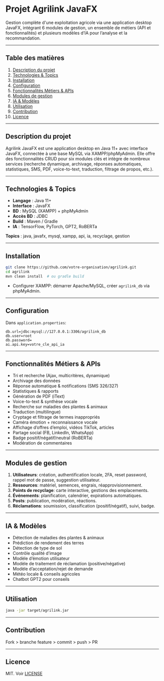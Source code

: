 # Projet Agrilink JavaFX

Gestion complète d'une exploitation agricole via une application desktop JavaFX, intégrant 6 modules de gestion, un ensemble de métiers (API et fonctionnalités) et plusieurs modèles d’IA pour l’analyse et la recommandation.

---

## Table des matières

1. [Description du projet](#description-du-projet)
2. [Technologies & Topics](#technologies--topics)
3. [Installation](#installation)
4. [Configuration](#configuration)
5. [Fonctionnalités Métiers & APIs](#fonctionnalites-metiers--apis)
6. [Modules de gestion](#modules-de-gestion)
7. [IA & Modèles](#ia--modeles)
8. [Utilisation](#utilisation)
9. [Contribution](#contribution)
10. [Licence](#licence)

---

## Description du projet

Agrilink JavaFX est une application desktop en Java 11+ avec interface JavaFX, connectée à une base MySQL via XAMPP/phpMyAdmin. Elle offre des fonctionnalités CRUD pour six modules clés et intègre de nombreux services (recherche dynamique, archivage, réponses automatiques, statistiques, SMS, PDF, voice-to-text, traduction, filtrage de propos, etc.).

---

## Technologies & Topics

* **Langage** : Java 11+
* **Interface** : JavaFX
* **BD** : MySQL (XAMPP) + phpMyAdmin
* **Accès BD** : JDBC
* **Build** : Maven / Gradle
* **IA** : TensorFlow, PyTorch, GPT2, RoBERTa

**Topics** : java, javafx, mysql, xampp, api, ia, recyclage, gestion

---

## Installation

```bash
git clone https://github.com/votre-organisation/agrilink.git
cd agrilink
mvn clean install  # ou gradle build
```

* Configurer XAMPP: démarrer Apache/MySQL, créer `agrilink_db` via phpMyAdmin.

---

## Configuration

Dans `application.properties`:

```properties
db.url=jdbc:mysql://127.0.0.1:3306/agrilink_db
db.user=root
db.password=
ai.api.key=votre_cle_api_ia
```

---

## Fonctionnalités Métiers & APIs

* Tri et recherche (Ajax, multicritères, dynamique)
* Archivage des données
* Réponse automatique & notifications (SMS 326/327)
* Statistiques & rapports
* Génération de PDF (iText)
* Voice-to-text & synthèse vocale
* Recherche sur maladies des plantes & animaux
* Traduction (multilingue)
* Cryptage et filtrage de termes inappropriés
* Caméra émotion + reconnaissance vocale
* Affichage d’offres d’emploi, vidéos TikTok, articles
* Partage social (FB, LinkedIn, WhatsApp)
* Badge positif/négatif/neutral (RoBERTa)
* Modération de commentaires

---

## Modules de gestion

1. **Utilisateurs**: création, authentification locale, 2FA, reset password, rappel mot de passe, suggestion utilisateur.
2. **Ressources**: matériel, semences, engrais, réapprovisionnement.
3. **Points de recyclage**: carte interactive, gestions des emplacements.
4. **Événements**: planification, calendrier, expirations automatiques.
5. **Posts**: publication, modération, réactions.
6. **Réclamations**: soumission, classification (positif/négatif), suivi, badge.

---

## IA & Modèles

* Détection de maladies des plantes & animaux
* Prédiction de rendement des terres
* Détection de type de sol
* Contrôle qualité d’image
* Modèle d’émotion utilisateur
* Modèle de traitement de réclamation (positive/négative)
* Modèle d’acceptation/rejet de demande
* Météo locale & conseils agricoles
* Chatbot GPT2 pour conseils

---

## Utilisation

```bash
java -jar target/agrilink.jar
```

---

## Contribution

Fork > branche feature > commit > push > PR

---

## Licence

MIT. Voir [LICENSE](LICENSE)
